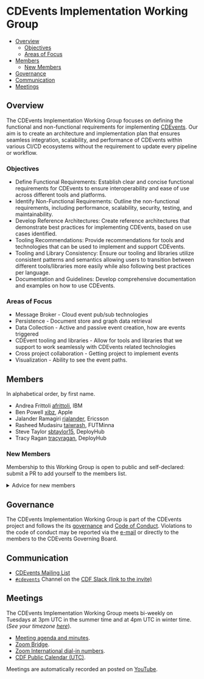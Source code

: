 # CDEvents Implementation Working Group

* [Overview](#overview)
  * [Objectives](#objectives)
  * [Areas of Focus](#areas-of-focus)
* [Members](#members)
  * [New Members](#new-members)
* [Governance](#governance)
* [Communication](#communication)
* [Meetings](#meetings)

## Overview

The CDEvents Implementation Working Group focuses on defining the functional and non-functional requirements for implementing [CDEvents](https://cdevents.dev). Our aim is to create an architecture and implementation plan that ensures seamless integration, scalability, and performance of CDEvents within various CI/CD ecosystems without the requirement to update every pipeline or workflow. 

### Objectives

* Define Functional Requirements: Establish clear and concise functional requirements for CDEvents to ensure interoperability and ease of use across different tools and platforms.
* Identify Non-Functional Requirements: Outline the non-functional requirements, including performance, scalability, security, testing, and maintainability.
* Develop Reference Architectures: Create reference architectures that demonstrate best practices for implementing CDEvents, based on use cases identified.
* Tooling Recommendations: Provide recommendations for tools and technologies that can be used to implement and support CDEvents.
* Tooling and Library Consistency: Ensure our tooling and libraries utilize consistent patterns and semantics allowing users to transition between different tools/libraries more easily while also following best practices per language.
* Documentation and Guidelines: Develop comprehensive documentation and examples on how to use CDEvents.

### Areas of Focus
* Message Broker - Cloud event pub/sub technologies
* Persistence - Document store and graph data retrieval
* Data Collection  - Active and passive event creation, how are events triggered
* CDEvent tooling and libraries - Allow for tools and libraries that we support to work seamlessly with CDEvents related technologies
* Cross project collaboration - Getting project to implement events
* Visualization - Ability to see the event paths.

## Members

In alphabetical order, by first name.

* Andrea Frittoli [afrittoli](https://github.com/afrittoli), IBM
* Ben Powell [xibz](https://github.com/xibz), Apple
* Jalander Ramagiri [rjalander](https://github.com/rjalander), Ericsson
* Rasheed Mudasiru [taiwrash](https://github.com/Taiwrash), FUTMinna
* Steve Taylor [sbtaylor15](https://github.com/sbtaylor15), DeployHub
* Tracy Ragan [tracyragan](https://github.com/tracyragan), DeployHub

### New Members

Membership to this Working Group is open to public and self-declared: submit a PR to add yourself to the members list.

<details>
   <summary>Advice for new members</summary>

Join the community:
- Go through this [README.md](.) document.
- Join the CDEvents mailing list
- Join the CDF Slack and jump into the #cdevents channel and introduce themselves.
- Regularly join the working group meetings.

Various ways to get involved:
- Share your thoughts by joining the meetings, posting to the mailing list, discussions forum or Slack channel.
- Add a topic you would like to discuss to the agenda of upcoming meeting.
- Create a new issue or start a discussion to start gathering feedback and collaborating.
- Choose an issue where help is needed and comment on it expressing interest.
</details>

## Governance

The CDEvents Implementation Working Group is part of the CDEvents project and follows the its [governance](https://github.com/cdevents/community/blob/main/governance.md)
and [Code of Conduct](https://github.com/cdevents/.github/blob/main/docs/CODE_OF_CONDUCT.md). Violations to the code of conduct may be reported via the [e-mail](https://groups.google.com/g/cdevents-code-of-conduct) or directly to the members to the CDEvents Governing Board.

## Communication

- [CDEvents Mailing List](https://groups.google.com/g/cdevents-dev)
- [`#cdevents`](https://cdeliveryfdn.slack.com/archives/C030SKZ0F4K) Channel on the [CDF Slack (link to the invite)](https://join.slack.com/t/cdeliveryfdn/shared_invite/zt-nwc0jjd0-G65oEpv5ynFfPD5oOX5Ogg)

## Meetings

The CDEvents Implementation Working Group meets bi-weekly on Tuesdays at 3pm UTC in the summer time and at 4pm UTC in winter time. (*See your timezone [here](https://time.is/3pm_in_UTC)*).

- [Meeting agenda and minutes](./meeting_notes.md).
- [Zoom Bridge](https://zoom.us/j/98408983891?pwd=VXBxMjJTaThGRGFWRXFmdUxsRUZUdz09).
- [Zoom International dial-in numbers](https://zoom.us/zoomconference).
- [CDF Public Calendar (UTC)](https://calendar.google.com/calendar/u/0/embed?src=linuxfoundation.org_mhf0kmgedn67ihni8r129avp24@group.calendar.google.com&ctz=UTC).

Meetings are automatically recorded an posted on [YouTube](https://www.youtube.com/playlist?list=PL2KXbZ9-EY9RlxWAnAjxs8Azuz11XVhkC).
